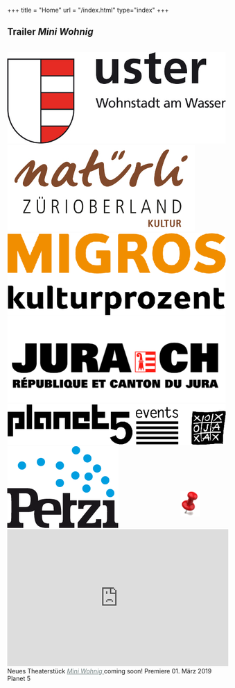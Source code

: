 +++
title = "Home"
url = "/index.html"
type="index"
+++
<div class="overlay overlay-left" >
<h2> <a style="color: 3FA0A0">Trailer <i> Mini Wohnig </i> </a> </h2></br>
</div>

<div class="overlay overlay-right">
  <div id="logos" style="">
  <img src="images/uster.jpg"/>
  <img src="images/oberland.jpg"/>
  <img src="images/migrosbunt.gif"/>
    <img src="images/jura2.gif"/>
    <img src="images/planet5.gif"/>
  <img src="images/petzi.png"/>

  </div>
</div>
<div class="polaroid pl-home">
<iframe width="510" height="315" src="https://www.youtube.com/embed/sxqm2Pagd4k" frameborder="0" allow="autoplay; encrypted-media" allowfullscreen></iframe>
  Neues Theaterstück
      <a style="color:#758484" href="/stueck">
       <i>Mini Wohnig</i> 
      </a> coming soon!
  Premiere 01. März 2019 Planet 5
</div>
<img src="images/reiszweckemini.png" style="position: relative; top: -440px;left: 400px; ;width: 45px;"/>

<script>
$('.carousel').slick({
  slidesToShow: 1,
  slidesToScroll: 1,
  autoplay: true,
  fade: true,
  autoplaySpeed: 4500,
  prevArrow: null,
  nextArrow: null,
  pauseOnHover: false,
  speed: 2000,
});
</script>



